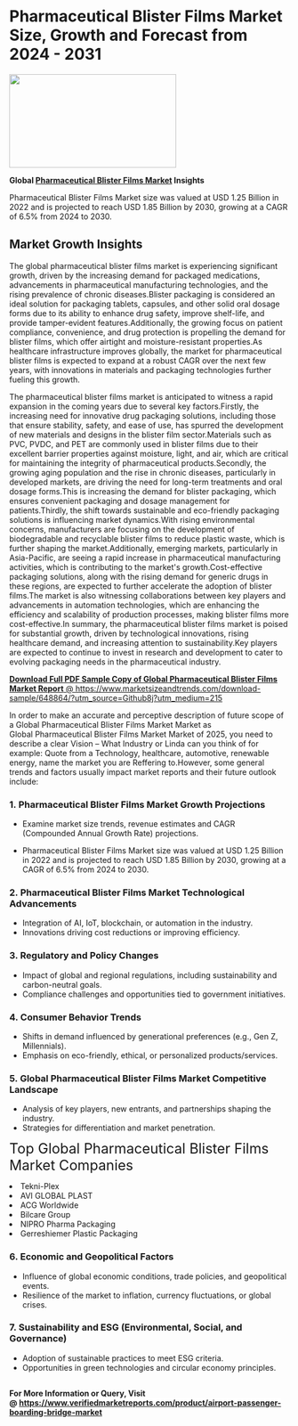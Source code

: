 <H1>Pharmaceutical Blister Films Market Size, Growth and Forecast from 2024 - 2031</H1><img class="aligncenter size-medium wp-image-584254" src="https://thirdeyenews.in/wp-content/uploads/2024/09/Global-Market-Research-300x168.jpeg" alt="" width="300" height="168" /><p><strong>Global&nbsp;<a href="https://www.marketsizeandtrends.com/download-sample/648864/?utm_source=Github8j?utm_medium=215">Pharmaceutical Blister Films Market</a> Insights</strong></p><p>Pharmaceutical Blister Films Market size was valued at USD 1.25 Billion in 2022 and is projected to reach USD 1.85 Billion by 2030, growing at a CAGR of 6.5% from 2024 to 2030.</p><p><h2>Market Growth Insights</h2> <p>The global pharmaceutical blister films market is experiencing significant growth, driven by the increasing demand for packaged medications, advancements in pharmaceutical manufacturing technologies, and the rising prevalence of chronic diseases.Blister packaging is considered an ideal solution for packaging tablets, capsules, and other solid oral dosage forms due to its ability to enhance drug safety, improve shelf-life, and provide tamper-evident features.Additionally, the growing focus on patient compliance, convenience, and drug protection is propelling the demand for blister films, which offer airtight and moisture-resistant properties.As healthcare infrastructure improves globally, the market for pharmaceutical blister films is expected to expand at a robust CAGR over the next few years, with innovations in materials and packaging technologies further fueling this growth.</p> <p><a href="#"></a></p> <p>The pharmaceutical blister films market is anticipated to witness a rapid expansion in the coming years due to several key factors.Firstly, the increasing need for innovative drug packaging solutions, including those that ensure stability, safety, and ease of use, has spurred the development of new materials and designs in the blister film sector.Materials such as PVC, PVDC, and PET are commonly used in blister films due to their excellent barrier properties against moisture, light, and air, which are critical for maintaining the integrity of pharmaceutical products.Secondly, the growing aging population and the rise in chronic diseases, particularly in developed markets, are driving the need for long-term treatments and oral dosage forms.This is increasing the demand for blister packaging, which ensures convenient packaging and dosage management for patients.Thirdly, the shift towards sustainable and eco-friendly packaging solutions is influencing market dynamics.With rising environmental concerns, manufacturers are focusing on the development of biodegradable and recyclable blister films to reduce plastic waste, which is further shaping the market.Additionally, emerging markets, particularly in Asia-Pacific, are seeing a rapid increase in pharmaceutical manufacturing activities, which is contributing to the market's growth.Cost-effective packaging solutions, along with the rising demand for generic drugs in these regions, are expected to further accelerate the adoption of blister films.The market is also witnessing collaborations between key players and advancements in automation technologies, which are enhancing the efficiency and scalability of production processes, making blister films more cost-effective.In summary, the pharmaceutical blister films market is poised for substantial growth, driven by technological innovations, rising healthcare demand, and increasing attention to sustainability.Key players are expected to continue to invest in research and development to cater to evolving packaging needs in the pharmaceutical industry.<p><a href="#"></p><p><span class=""><strong>Download Full PDF Sample Copy of Global Pharmaceutical Blister Films Market Report</strong> @ <a href="https://www.marketsizeandtrends.com/download-sample/648864/?utm_source=Github8j?utm_medium=215" target="_blank">https://www.marketsizeandtrends.com/download-sample/648864/?utm_source=Github8j?utm_medium=215</a></span></p><p>In order to make an accurate and perceptive description of future scope of a Global&nbsp;Pharmaceutical Blister Films Market Market as Global&nbsp;Pharmaceutical Blister Films Market Market of 2025, you need to describe a clear Vision &ndash; What Industry or Linda can you think of for example: Quote from a Technology, healthcare, automotive, renewable energy, name the market you are Reffering to.However, some general trends and factors usually impact market reports and their future outlook include:</p><h3>1.&nbsp;<strong>Pharmaceutical Blister Films Market Growth Projections</strong></h3><ul><li>Examine market size trends, revenue estimates and CAGR (Compounded Annual Growth Rate) projections.</li><li><p>Pharmaceutical Blister Films Market size was valued at USD 1.25 Billion in 2022 and is projected to reach USD 1.85 Billion by 2030, growing at a CAGR of 6.5% from 2024 to 2030.</p></li></ul><h3>2.&nbsp;<strong>Pharmaceutical Blister Films Market Technological Advancements</strong></h3><ul><li>Integration of AI, IoT, blockchain, or automation in the industry.</li><li>Innovations driving cost reductions or improving efficiency.</li></ul><h3>3.&nbsp;<strong>Regulatory and Policy Changes</strong></h3><ul><li>Impact of global and regional regulations, including sustainability and carbon-neutral goals.</li><li>Compliance challenges and opportunities tied to government initiatives.</li></ul><h3>4.&nbsp;<strong>Consumer Behavior Trends</strong></h3><ul><li>Shifts in demand influenced by generational preferences (e.g., Gen Z, Millennials).</li><li>Emphasis on eco-friendly, ethical, or personalized products/services.</li></ul><h3>5.&nbsp;<strong>Global Pharmaceutical Blister Films Market Competitive Landscape</strong></h3><ul><li>Analysis of key players, new entrants, and partnerships shaping the industry.</li><li>Strategies for differentiation and market penetration.</li></ul><p data-pm-slice="1 1 []"><span style="color: inherit; font-family: inherit; font-size: 25px;">Top Global Pharmaceutical Blister Films Market Companies</span></p><div class="" data-test-id=""><p><li>Tekni-Plex</li><li> AVI GLOBAL PLAST</li><li> ACG Worldwide</li><li> Bilcare Group</li><li> NIPRO Pharma Packaging</li><li> Gerreshiemer Plastic Packaging</li></p></div><h3>6.&nbsp;<strong>Economic and Geopolitical Factors</strong></h3><ul><li>Influence of global economic conditions, trade policies, and geopolitical events.</li><li>Resilience of the market to inflation, currency fluctuations, or global crises.</li></ul><h3>7.&nbsp;<strong>Sustainability and ESG (Environmental, Social, and Governance)</strong></h3><ul><li>Adoption of sustainable practices to meet ESG criteria.</li><li>Opportunities in green technologies and circular economy principles.</li></ul><h2><strong style="font-size: 14px;">For More Information or Query, Visit @&nbsp;</strong><a style="background-color: #ffffff; font-size: 14px;" href="https://www.marketsizeandtrends.com/report/pharmaceutical-blister-films-market/" target="_blank">https://www.verifiedmarketreports.com/product/airport-passenger-boarding-bridge-market</a></h2>